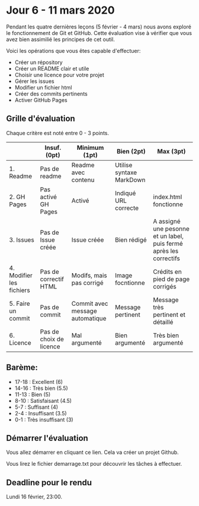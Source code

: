 # Jour 6 - 11 mars 2020

Pendant les quatre dernières leçons (5 février - 4 mars) nous avons exploré le fonctionnement de Git et GitHub. Cette évaluation vise à vérifier que vous avez bien assimilié les principes de cet outil.

Voici les opérations que vous êtes capable d'effectuer:

- Créer un répository
- Créer un README clair et utile
- Choisir une licence pour votre projet
- Gérer les issues
- Modifier un fichier html
- Créer des commits pertinents
- Activer GitHub Pages


## Grille d'évaluation

Chaque critère est noté entre 0 - 3 points.

|    | Insuf. (0pt)  | Minimum (1pt)  | Bien (2pt)  | Max (3pt) |
|--- |---          |---           |---        |---      |
| 1. Readme   | Pas de readme       | Readme avec contenu  |  Utilise syntaxe MarkDown |   |
|  2. GH Pages  | Pas activé GH Pages | Activé |  Indiqué URL correcte  | index.html fonctionne  |
|  3. Issues  | Pas de Issue créée  |  Issue créée | Bien rédigé  | A assigné une pesonne et un label, puis fermé après les correctifs  |
| 4. Modifier les fichiers   | Pas de correctif HTML  |  Modifs, mais pas corrigé | Image focntionne  |  Crédits en pied de page corrigés |
| 5. Faire un commit   | Pas de commit  |  Commit avec message automatique | Message pertinent |  Message très pertinent et détaillé |
|  6. Licence  | Pas de choix de licence |  Mal argumenté | Bien argumenté  | Très bien argumenté  |

## Barème:

- 17-18 : Excellent (6) 
- 14-16	: Très bien (5.5)
- 11-13 : Bien (5)
- 8-10 	: Satisfaisant (4.5)
- 5-7 	: Suffisant (4)
- 2-4	: Insuffisant (3.5)
- 0-1 	: Très insuffisant (3)


## Démarrer l'évaluation

Vous allez démarrer en cliquant ce lien. Cela va créer un projet Github. 

Vous lirez le fichier demarrage.txt pour découvrir les tâches à effectuer.

## Deadline pour le rendu

Lundi 16 février, 23:00.